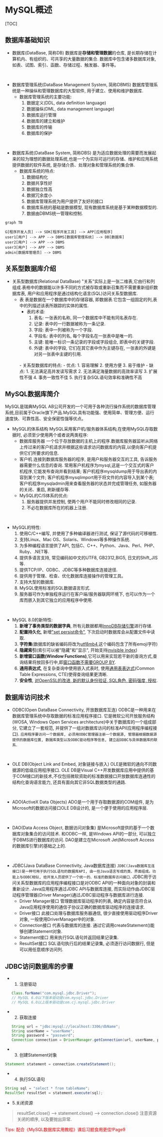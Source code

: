 # MySQL概述

[TOC]

## 数据库基础知识

- 数据库(DataBase, 简称DB)
  数据库是**存储和管理数据**的仓库, 是长期存储在计算机内、有组织的、可共享的大量数据的集合.
  数据库中包含诸多数据库对象, 如表、试图、索引、函数、存储过程、触发器、事件等。

<br/>

- 数据库管理系统(DataBase Management System, 简称DBMS)
  数据库管理系统是一种操纵和管理数据库的大型软件, 用于建立、使用和维护数据库.
  - 数据库管理系统的主要功能:
    1. 数据定义(DDL, data definition language)
    2. 数据操纵(DML, data management language)
    3. 数据库运行管理
    4. 数据库的建立和维护
    5. 数据库的传输
    6. 数据库的保护

<br/>

- 数据库系统(DataBase System, 简称DBS)
  是为适应数据处理的需要而发展起来的较为理想的数据处理系统,也是一个为实际可运行的存储、维护和应用系统提供数据的软件系统, 是存储介质、处理对象和管理系统的集合体.
  - 数据库系统的特点:
    1. 数据结构化
    2. 数据共享性好
    3. 数据独立性高
    4. 数据冗余度小
    5. 数据库管理系统为用户提供了友好的接口
    6. 数据库系统的基础是数据模型, 现有数据库系统是基于某种数据模型的.
    7. 数据由DBMS统一管理和控制.

```mermaid
graph TB

G[程序开发人员] --> SDK[程序开发工具] --> APP[应用程序]
user1[用户] --> APP --> DBMS[数据库管理系统] --> DB[数据库]
user2[用户] --> APP --> DBMS
user3[用户] --> APP --> DBMS
admin[数据库管理员] --> DBMS
```

## 关系型数据库介绍

- 关系型数据库(Relational DataBase)
  "关系"实际上是一张二维表,它由行和列组成.表格中的数据能以许多不同的方式被存取或重新召集而不需要重新组织数据库表, 用户和应用程序是通过结构化语言(SQL)访问关系型数据库.
  <br/>
  - 表
    表是数据在一个数据库中的存储容器, 即数据表.它包含一组固定的列,表中的列描述该表所跟踪的实体的属性.
    - 表的术语:
        1. 表名: 一张表的名称, 同一个数据库中不能有同名表存在.
        2. 记录: 表中的一行数据被称为一条记录.
        3. 字段: 表中一列被称为一个字段.
        4. 字段名: 表中的列名, 每个字段名在一张表中是唯一的.
        5. 主键: 能唯一标识一条记录的字段或字段组合, 即表中的关键字段.
        6. 外键: 表中的字段, 它们在其它表中作为主键存在, 一张表的外键是对另一张表中主键的引用.
    <br/>
    - 关系型数据库的特点:
      - 优点:
        1. 容易理解
        2. 使用方便
        3. 易于维护
      - 缺点:
        1. 无法满足高并发读写需求
        2. 无法满足海量数据的高效率读写
        3. 扩展性不强
        4. 事务一致性不佳
        5. 执行复杂SQL语句效率和准确性不高

## MySQL数据库简介

MySQL是瑞典MySQL AB公司开发的一个可用于各种流行操作系统的数据库管理系统,目前属于Oracle旗下产品.MySQL具有功能强、使用简单、管理方便、运行速度快、可靠性高、安全保密性强等优点。

- MySQL的体系结构
  MySQL采用客户机/服务器体系结构,在使用MySQL存取数据时, 必须至少使用两个或者说两类程序:
  - 数据库服务器
    一个位于存放数据的主机上的程序.数据库服务器监听从网络上传过来的客户机请求并根据这些请求访问数据库的内容,以便向客户机提供它们所要求的信息.
  - 客户机
    连接到数据库服务器的程序, 是用户和服务器交互的工具, 告诉服务器需要什么信息的查询.
    常用客户机程序为mysql,这是一个交互式的客户机程序,它能发布查询并看到结果;
    客户机程序mysqldump用于导出表的内容到某个文件;
    客户机程序mysqlimport用于将文件的内容导入到某个表;
    客户机程序mysqladmin用来查看服务器的状态并完成管理任务, 如服务器的关闭、重启, 刷新缓存等.
  - MySQL的C/S体系的优点:
    1. 服务器提供并发控制, 使两个用户不能同时修改相同的记录.
    2. 不必在数据库所在的机器上注册.

<br/>

- MySQL的特性:
  1. 使用C/C++编写, 并使用了多种编译器进行测试, 保证了源代码的可移植性.
  2. 支持Linux、Mac OS、Solaris、Windows等多种操作系统.
  3. 为多种编程语言提供了API, 包括C、C++、Python、Java、Perl、PHP、Ruby、.NET等.
  4. 提供多语言支持, 常见编码如中文的UTF8, GB2312,BIG5, 日文的Shift_JIS等.
  5. 提供TCP/IP、ODBC、JDBC等多种数据库连接途径.
  6. 提供用于管理、检查、优化数据库连接操作的管理工具。
  7. 支持大型的数据库.
  8. MySQL使用标准的SQL数据语言形式.
  9. 服务器可作为单独程序运行在客户端/服务器联网环境下, 也可以作为一个库而嵌入到其它独立的应用程序中使用.

<br/>

- MySQL 8.0的新特性:
  1. **新增了事务类型的数据字典**, 所有元数据都用<u>InnoDB存储引擎</u>进行存储.
  2. **配置持久化**, 新增<u>"set persist命令"</u>, 下次启动时数据库会从配置文件中读取.
  3. **字符集**(数据库的缺省编码将改为<u>utf8mb4</u>,这个编码包含了所有emoji字符)
  4. **隐藏索引**(索引可以被"隐藏"和"显示", 开始支持<u>invisible index</u>)
  5. **新增窗口函数(Window Functions)**,它可以用来实现若干新的查询方式,查询结果将放回多行中,即<u>窗口函数不需要GROUP BY</u>.
  6. **通用表达式**, 在复杂查询中使用嵌入式表时, 使用<u>通用表表达式</u>(Common Table Expressions, CTE)使得查询结果更清晰.
  7. **安全性**, <u>对OpenSSL的改进, 新的默认身份验证, SQL角色, 密码强度, 授权</u>.

## 数据库访问技术

- ODBC(Open DataBase Connectivity, 开放数据库互连)
  ODBC是一种用来在数据库管理系统中存取数据的标准应用程序接口.
  它是微软公司开放服务结构(WOSA, Windows Open Services architecture)中关于数据库的一个组成部分, 它建立了一套规范, 并提供了一组对数据库访问的标准API(应用程序编程接口).
  `应用程序要访问一个数据库, 必须用ODBC管理器注册一个数据源, 管理器根据数据源提供的数据库位置, 数据库类型以及ODBC驱动程序等信息, 建立起ODBC与具体数据库的联系`.

<br/>

- OLE DB(Object Link and Embed, 对象链接与嵌入)
  OLE是微软的通向不同数据源的低级应用程序接口.
  OLE DB是Visual C++开发数据库应用中提供的基于COM接口的新技术,不仅包括微软资助的标准数据接口开放数据库连通性的结构化查询语言能力, 还具有面向其它非SQL数据类型的通路.

<br/>

- ADO(ActiveX Data Objects)
  ADO是一个用于存取数据源的COM组件, 是为Microsoft的数据访问接口OLE DB设计的, 是一个便于使用的应用程序层.

<br/>

- DAO(Data Access Object, 数据访问对象集)
  是Microsoft提供的基于一个数据库对象集合的访问技术. 和ODBC一样, 是Windows API的一部分, 可以独立于DBMS进行数据库的访问.
  DAO是建立在Microsoft Jet(Microsoft Access的数据库引擎)的基础之上的.

<br/>

- JDBC(Java DataBase Connectivity, Java数据库连接)
  `JDBC(Java数据库互连接口)是一种可用于执行SQL语句的数据库API, 由一些Java语言写成的类、界面组成。功能上与ODBC相似, 给开发人员提供了一个统一的、标准的数据库访问接口`.
  JDBC用于访问关系型数据库的应用程序编程接口是对ODBC API的一种面向对象的封装和重新设计.
  Java应用程序通过JDBC API与数据库连接, 而实际动作由JDBC驱动程序管理器(Driver Manager)通过JDBC驱动程序与数据库进行连接.
  - Driver Manager接口
    管理数据库驱动程序的列表, 确定内容是否符合从Java应用程序使用的通信子协议正确的数据库驱动程序的连接请求.
  - Driver接口
    此接口处理与数据库服务器通信, 很少直接使用驱动程序Driver对象, 一般使用DriverManager中的对象.
  - Connection接口
    代表与数据库的连接. 通过它调用createStatement()能够创建Statement对象.
  - Statement接口
    用来执行SQL语句并返回结果记录集.
  - ResultSet接口
    SQL语句执行后的结果记录集, 必须逐行访问数据行, 但是可以用任意顺序访问列.

## JDBC访问数据库的步骤

- 1. 注册驱动

```java
   Class.forName("com.mysql.jdbc.Driver");
   // MySQL 6.0以下版本驱动是com.mysql.jdbc.Driver
   // MySQL 6.0以上版本驱动是com.cj.mysql.jdbc.Driver
```

- 2. 获取连接

```java
   String url = "jdbc:mysql://localhost:3306/dbName";
   String userName = "userName";
   String password = "password";
   Connection connection = DriverManager.getConnection(url, userName, password);
```

- 3. 创建Statement对象

```java
Statement statement = connection.createStatement();
```

- 4. 执行SQL语句

```java
String sql = "select * from tableName";
ResultSet resultSet = statement.execute(sql);
```

- 5.关闭资源

> resultSet.close() --> statement.close() --> connection.close()
> 注意资源关闭的顺序, 以及要抛出异常.

<font color=red>Tips: 配合《MySQL数据库实用教程》课后习题食用更佳!Page9</font>

